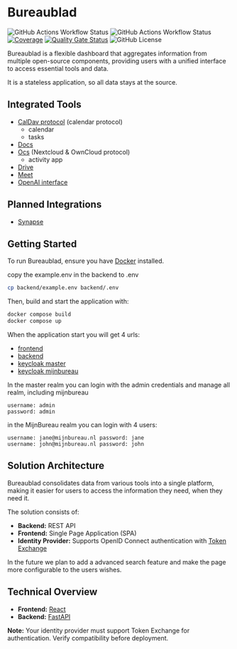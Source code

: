 # Bureaublad

![GitHub Actions Workflow Status](https://img.shields.io/github/actions/workflow/status/minbzk/bureaublad/build-backend.yaml?label=backend)
![GitHub Actions Workflow Status](https://img.shields.io/github/actions/workflow/status/minbzk/bureaublad/build-frontend.yaml.yaml?label=frontend)
[![Coverage](https://sonarcloud.io/api/project_badges/measure?project=MinBZK_bureaublad&metric=coverage)](https://sonarcloud.io/summary/new_code?id=MinBZK_bureaublad)
[![Quality Gate Status](https://sonarcloud.io/api/project_badges/measure?project=MinBZK_bureaublad&metric=alert_status)](https://sonarcloud.io/summary/new_code?id=MinBZK_bureaublad)
![GitHub License](https://img.shields.io/github/license/minbzk/bureaublad)

Bureaublad is a flexible dashboard that aggregates information from multiple open-source components, providing users with a unified interface to access essential tools and data.

It is a stateless application, so all data stays at the source.

## Integrated Tools

- [CalDav protocol](https://datatracker.ietf.org/doc/html/rfc4791) (calendar protocol)
  - calendar
  - tasks
- [Docs](https://github.com/suitenumerique/docs)
- [Ocs](https://docs.nextcloud.com/server/stable/developer_manual/client_apis/OCS/ocs-api-overview.html) (Nextcloud & OwnCloud protocol)
  - activity app
- [Drive](https://github.com/suitenumerique/drive)
- [Meet](https://github.com/suitenumerique/meet)
- [OpenAI interface](https://github.com/openai/openai-python)

## Planned Integrations

- [Synapse](https://github.com/element-hq/synapse)

## Getting Started

To run Bureaublad, ensure you have [Docker](https://docs.docker.com/get-started/get-docker/) installed.

copy the example.env in the backend to .env

```bash
cp backend/example.env backend/.env
```

Then, build and start the application with:

```sh
docker compose build
docker compose up
```

When the application start you will get 4 urls:

- [frontend](http://localhost:3000)
- [backend](http://localhost:8000)
- [keycloak master](http://localhost:8080)
- [keycloak mijnbureau](http://localhost:8080/realms/mijnbureau/account/)

In the master realm you can login with the admin credentials and manage all realm, including mijnbureau

```
username: admin
password: admin
```

in the MijnBureau realm you can login with 4 users:

```
username: jane@mijnbureau.nl password: jane
username: john@mijnbureau.nl password: john
```

## Solution Architecture

Bureaublad consolidates data from various tools into a single platform, making it easier for users to access the information they need, when they need it.

The solution consists of:

- **Backend:** REST API
- **Frontend:** Single Page Application (SPA)
- **Identity Provider:** Supports OpenID Connect authentication with [Token Exchange](https://datatracker.ietf.org/doc/html/rfc8693)

In the future we plan to add a advanced search feature and make the page more configurable to the users wishes.

## Technical Overview

- **Frontend:** [React](https://react.dev/)
- **Backend:** [FastAPI](https://fastapi.tiangolo.com/)

**Note:** Your identity provider must support Token Exchange for authentication. Verify compatibility before deployment.
